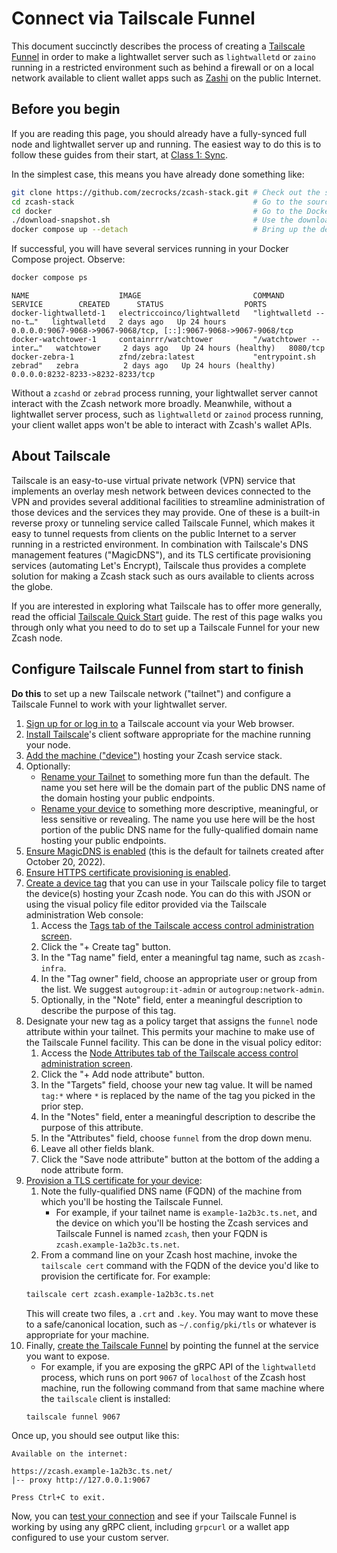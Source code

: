 # Connect via Tailscale Funnel

This document succinctly describes the process of creating a [Tailscale Funnel](https://tailscale.com/kb/1223/funnel) in order to make a lightwallet server such as `lightwalletd` or `zaino` running in a restricted environment such as behind a firewall or on a local network available to client wallet apps such as [Zashi](https://electriccoin.co/zashi/) on the public Internet.

## Before you begin

If you are reading this page, you should already have a fully-synced full node and lightwallet server up and running. The easiest way to do this is to follow these guides from their start, at [Class 1: Sync](./class-1-sync.md).

In the simplest case, this means you have already done something like:

```sh
git clone https://github.com/zecrocks/zcash-stack.git # Check out the source code.
cd zcash-stack                                        # Go to the source directory.
cd docker                                             # Go to the Docker configs directory.
./download-snapshot.sh                                # Use the downloader script to a recent copy of the Zcash blockchain database.
docker compose up --detach                            # Bring up the default service stack configuration.
```

If successful, you will have several services running in your Docker Compose project. Observe:

```sh
docker compose ps
```
```
NAME                    IMAGE                         COMMAND                  SERVICE        CREATED      STATUS                  PORTS
docker-lightwalletd-1   electriccoinco/lightwalletd   "lightwalletd --no-t…"   lightwalletd   2 days ago   Up 24 hours             0.0.0.0:9067-9068->9067-9068/tcp, [::]:9067-9068->9067-9068/tcp
docker-watchtower-1     containrrr/watchtower         "/watchtower --inter…"   watchtower     2 days ago   Up 24 hours (healthy)   8080/tcp
docker-zebra-1          zfnd/zebra:latest             "entrypoint.sh zebrad"   zebra          2 days ago   Up 24 hours (healthy)   0.0.0.0:8232-8233->8232-8233/tcp
```

Without a `zcashd` or `zebrad` process running, your lightwallet server cannot interact with the Zcash network more broadly. Meanwhile, without a lightwallet server process, such as `lightwalletd` or `zainod` process running, your client wallet apps won't be able to interact with Zcash's wallet APIs.

## About Tailscale

Tailscale is an easy-to-use virtual private network (VPN) service that implements an overlay mesh network between devices connected to the VPN and provides several additional facilities to streamline administration of those devices and the services they may provide. One of these is a built-in reverse proxy or tunneling service called Tailscale Funnel, which makes it easy to tunnel requests from clients on the public Internet to a server running in a restricted environment. In combination with Tailscale's DNS management features ("MagicDNS"), and its TLS certificate provisioning services (automating Let's Encrypt), Tailscale thus provides a complete solution for making a Zcash stack such as ours available to clients across the globe.

If you are interested in exploring what Tailscale has to offer more generally, read the official [Tailscale Quick Start](https://tailscale.com/kb/1017/install) guide. The rest of this page walks you through only what you need to do to set up a Tailscale Funnel for your new Zcash node.

## Configure Tailscale Funnel from start to finish

**Do this** to set up a new Tailscale network ("tailnet") and configure a Tailscale Funnel to work with your lightwallet server.

1. [Sign up for or log in to](https://login.tailscale.com/admin/machines) a Tailscale account via your Web browser.
1. [Install Tailscale](https://tailscale.com/kb/1347/installation)'s client software appropriate for the machine running your node.
1. [Add the machine ("device")](https://tailscale.com/kb/1316/device-add) hosting your Zcash service stack.
1. Optionally:
    - [Rename your Tailnet](https://tailscale.com/kb/1217/tailnet-name) to something more fun than the default. The name you set here will be the domain part of the public DNS name of the domain hosting your public endpoints.
    - [Rename your device](https://tailscale.com/kb/1098/machine-names#renaming-a-machine) to something more descriptive, meaningful, or less sensitive or revealing. The name you use here will be the host portion of the public DNS name for the fully-qualified domain name hosting your public endpoints.
1. [Ensure MagicDNS is enabled](https://tailscale.com/kb/1081/magicdns#enabling-magicdns) (this is the default for tailnets created after October 20, 2022).
1. [Ensure HTTPS certificate provisioning is enabled](https://tailscale.com/kb/1153/enabling-https).
1. [Create a device tag](https://tailscale.com/kb/1068/tags#define-a-tag) that you can use in your Tailscale policy file to target the device(s) hosting your Zcash node. You can do this with JSON or using the visual policy file editor provided via the Tailscale administration Web console:
    1. Access the [Tags tab of the Tailscale access control administration screen](https://login.tailscale.com/admin/acls/visual/tags).
    1. Click the "+ Create tag" button.
    1. In the "Tag name" field, enter a meaningful tag name, such as `zcash-infra`.
    1. In the "Tag owner" field, choose an appropriate user or group from the list. We suggest `autogroup:it-admin` or `autogroup:network-admin`.
    1. Optionally, in the "Note" field, enter a meaningful description to describe the purpose of this tag.
1. Designate your new tag as a policy target that assigns the `funnel` node attribute within your tailnet. This permits your machine to make use of the Tailscale Funnel facility. This can be done in the visual policy editor:
    1. Access the [Node Attributes tab of the Tailscale access control administration screen](https://login.tailscale.com/admin/acls/visual/node-attributes).
    1. Click the "+ Add node attribute" button.
    1. In the "Targets" field, choose your new tag value. It will be named `tag:*` where `*` is replaced by the name of the tag you picked in the prior step.
    1. In the "Notes" field, enter a meaningful description to describe the purpose of this attribute.
    1. In the "Attributes" field, choose `funnel` from the drop down menu.
    1. Leave all other fields blank.
    1. Click the "Save node attribute" button at the bottom of the adding a node attribute form.
1. [Provision a TLS certificate for your device](https://tailscale.com/kb/1153/enabling-https#provision-tls-certificates-for-your-devices):
    1. Note the fully-qualified DNS name (FQDN) of the machine from which you'll be hosting the Tailscale Funnel.
        - For example, if your tailnet name is `example-1a2b3c.ts.net`, and the device on which you'll be hosting the Zcash services and Tailscale Funnel is named `zcash`, then your FQDN is `zcash.example-1a2b3c.ts.net`.
    1. From a command line on your Zcash host machine, invoke the `tailscale cert` command with the FQDN of the device you'd like to provision the certificate for. For example:
    ```sh
    tailscale cert zcash.example-1a2b3c.ts.net
    ```
    This will create two files, a `.crt` and `.key`. You may want to move these to a safe/canonical location, such as `~/.config/pki/tls` or whatever is appropriate for your machine.
1. Finally, [create the Tailscale Funnel](https://tailscale.com/kb/1223/funnel#create-a-funnel) by pointing the funnel at the service you want to expose.
    - For example, if you are exposing the gRPC API of the `lightwalletd` process, which runs on port `9067` of `localhost` of the Zcash host machine, run the following command from that same machine where the `tailscale` client is installed:
    ```sh
    tailscale funnel 9067
    ```

Once up, you should see output like this:

```
Available on the internet:

https://zcash.example-1a2b3c.ts.net/
|-- proxy http://127.0.0.1:9067

Press Ctrl+C to exit.
```

Now, you can [test your connection](./class-2-connect.md#testing-your-connection-set-up) and see if your Tailscale Funnel is working by using any gRPC client, including `grpcurl` or a wallet app configured to use your custom server.
